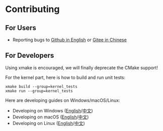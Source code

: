 # Contributing
## For Users
+ Reporting bugs to [Github in English](https://github.com/XmacsLabs/mogan/issues) or [Gitee in Chinese](https://gitee.com/XmacsLabs/mogan/issues)

## For Developers
Using xmake is encouraged, we will finally deprecate the CMake support!


For the kernel part, here is how to build and run unit tests:
```
xmake build --group=kernel_tests
xmake run --group=kernel_tests
```

Here are developing guides on Windows/macOS/Linux:
+ Developing on Windows ([English](https://mogan.app/guide/Develop_on_Windows.html)/[中文](https://mogan.app/zh/guide/Develop_on_Windows.html))
+ Developing on macOS ([English](https://mogan.app/guide/Develop_on_macOS.html)/[中文](https://mogan.app/zh/guide/Develop_on_macOS.html))
+ Developing on Linux ([English](https://mogan.app/guide/Develop_on_Linux.html)/[中文](https://mogan.app/zh/guide/Develop_on_Linux.html))
